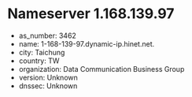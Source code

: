 # Nameserver 1.168.139.97

* as_number: 3462
* name: 1-168-139-97.dynamic-ip.hinet.net.
* city: Taichung
* country: TW
* organization: Data Communication Business Group
* version: Unknown
* dnssec: Unknown

